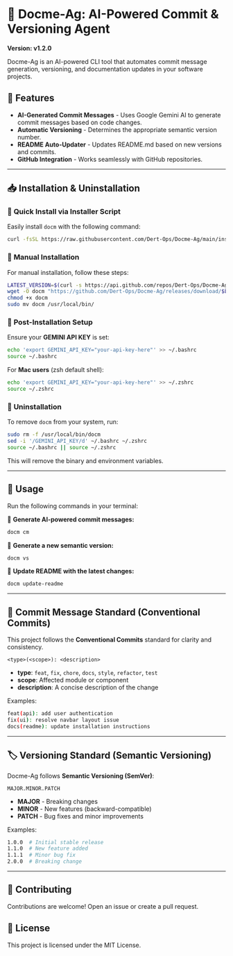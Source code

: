 # 🚀 Docme-Ag: AI-Powered Commit & Versioning Agent  

**Version: v1.2.0**

Docme-Ag is an AI-powered CLI tool that automates commit message generation, versioning, and documentation updates in your software projects.

## 🎯 Features
- **AI-Generated Commit Messages** - Uses Google Gemini AI to generate commit messages based on code changes.
- **Automatic Versioning** - Determines the appropriate semantic version number.
- **README Auto-Updater** - Updates README.md based on new versions and commits.
- **GitHub Integration** - Works seamlessly with GitHub repositories.

---

## 📥 Installation & Uninstallation

### 🔹 **Quick Install via Installer Script**  
Easily install `docm` with the following command:
```sh
curl -fsSL https://raw.githubusercontent.com/Dert-Ops/Docme-Ag/main/installer.sh | bash
```

### 🔹 **Manual Installation**  
For manual installation, follow these steps:
```sh
LATEST_VERSION=$(curl -s https://api.github.com/repos/Dert-Ops/Docme-Ag/releases/latest | grep '"tag_name":' | sed -E 's/.*"([^"]+)".*/\1/')
wget -O docm "https://github.com/Dert-Ops/Docme-Ag/releases/download/$LATEST_VERSION/docm-linux-amd64"
chmod +x docm
sudo mv docm /usr/local/bin/
```

### 🔹 **Post-Installation Setup**  
Ensure your **GEMINI API KEY** is set:
```sh
echo 'export GEMINI_API_KEY="your-api-key-here"' >> ~/.bashrc
source ~/.bashrc
```
For **Mac users** (zsh default shell):
```sh
echo 'export GEMINI_API_KEY="your-api-key-here"' >> ~/.zshrc
source ~/.zshrc
```

### 🔹 **Uninstallation**  
To remove `docm` from your system, run:
```sh
sudo rm -f /usr/local/bin/docm
sed -i '/GEMINI_API_KEY/d' ~/.bashrc ~/.zshrc
source ~/.bashrc || source ~/.zshrc
```
This will remove the binary and environment variables.

---

## 🚀 Usage  

Run the following commands in your terminal:  

🔹 **Generate AI-powered commit messages:**  
```sh
docm cm
```

🔹 **Generate a new semantic version:**  
```sh
docm vs
```

🔹 **Update README with the latest changes:**  
```sh
docm update-readme
```

---

## 📝 Commit Message Standard (Conventional Commits)  
This project follows the **Conventional Commits** standard for clarity and consistency.  

```
<type>(<scope>): <description>
```

- **type**: `feat`, `fix`, `chore`, `docs`, `style`, `refactor`, `test`
- **scope**: Affected module or component
- **description**: A concise description of the change

Examples:
```sh
feat(api): add user authentication
fix(ui): resolve navbar layout issue
docs(readme): update installation instructions
```

---

## 🏷️ Versioning Standard (Semantic Versioning)  
Docme-Ag follows **Semantic Versioning (SemVer)**:  
```
MAJOR.MINOR.PATCH
```
- **MAJOR** - Breaking changes  
- **MINOR** - New features (backward-compatible)  
- **PATCH** - Bug fixes and minor improvements  

Examples:
```sh
1.0.0  # Initial stable release
1.1.0  # New feature added
1.1.1  # Minor bug fix
2.0.0  # Breaking change
```

---

## 🎯 Contributing  
Contributions are welcome! Open an issue or create a pull request.

## 📜 License  
This project is licensed under the MIT License.
